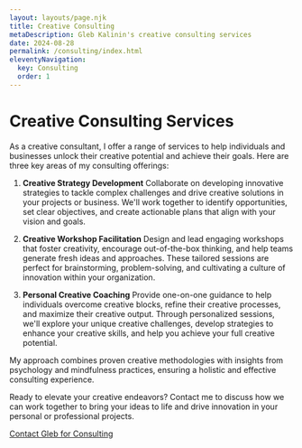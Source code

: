 ```yaml
---
layout: layouts/page.njk
title: Creative Consulting
metaDescription: Gleb Kalinin's creative consulting services
date: 2024-08-28
permalink: /consulting/index.html
eleventyNavigation:
  key: Consulting
  order: 1
---
```


# Creative Consulting Services

As a creative consultant, I offer a range of services to help individuals and businesses unlock their creative potential and achieve their goals. Here are three key areas of my consulting offerings:

1. **Creative Strategy Development**
   Collaborate on developing innovative strategies to tackle complex challenges and drive creative solutions in your projects or business. We'll work together to identify opportunities, set clear objectives, and create actionable plans that align with your vision and goals.

2. **Creative Workshop Facilitation**
   Design and lead engaging workshops that foster creativity, encourage out-of-the-box thinking, and help teams generate fresh ideas and approaches. These tailored sessions are perfect for brainstorming, problem-solving, and cultivating a culture of innovation within your organization.

3. **Personal Creative Coaching**
   Provide one-on-one guidance to help individuals overcome creative blocks, refine their creative processes, and maximize their creative output. Through personalized sessions, we'll explore your unique creative challenges, develop strategies to enhance your creative skills, and help you achieve your full creative potential.

My approach combines proven creative methodologies with insights from psychology and mindfulness practices, ensuring a holistic and effective consulting experience.

Ready to elevate your creative endeavors? Contact me to discuss how we can work together to bring your ideas to life and drive innovation in your personal or professional projects.

[Contact Gleb for Consulting](/contact)
